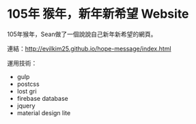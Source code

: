 # 105年 猴年，新年新希望 Website
105年猴年，Sean做了一個說說自己新年新希望的網頁。

連結：<http://evilkim25.github.io/hope-message/index.html>

運用技術：

* gulp
* postcss
* lost gri
* firebase database
* jquery
* material design lite